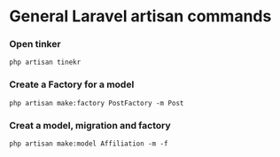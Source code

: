# General Laravel artisan commands

### Open tinker

```
php artisan tinekr
```

### Create a Factory for a model

```
php artisan make:factory PostFactory -m Post
```

### Creat a model, migration and factory

```
php artisan make:model Affiliation -m -f
```
